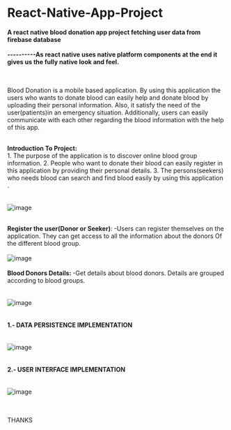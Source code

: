 # React-Native-App-Project
<B>A react native blood donation app project fetching user data from firebase database
<BR>
 <br>
----------As react native uses native platform components at the end  it gives us the fully native look and feel.</B>
  
  
<BR>
<BR>
Blood Donation is a mobile based application. By using this application the users who wants to donate blood can easily help and donate blood by uploading their personal information. Also, it satisfy the need of the user(patients)in an emergency situation. Additionally, users can easily communicate with each other regarding the blood information with the help of this app.
<BR>
<BR>

  <B> Introduction To Project: </B>
  <BR>
                           1. The purpose of the application is to discover online blood group information.
                           2. People who want to donate their blood can easily register in this application by providing their personal details.
                           3. The persons(seekers) who needs blood can search and find blood easily by using this application .
<BR>    
<BR>
![image](https://user-images.githubusercontent.com/103975775/173385030-5ef9ba42-63e2-4b2d-937d-a13ad52227c0.png)
<BR>
<BR>
  
  <B>Register the user(Donor or Seeker)</B>:  -Users can register themselves on the application. They can get access to all the information about                                                                     the donors Of the different blood group.
<BR>
<BR>
![image](https://user-images.githubusercontent.com/103975775/173385561-8f9bf495-91ae-4537-89d0-af902eb16152.png)
<BR>
<BR> 
  <B>Blood Donors Details: </B> -Get details about blood donors. Details are grouped according to blood groups.
<BR>
<BR>
<BR>
  ![image](https://user-images.githubusercontent.com/103975775/173386084-b47dd82a-660c-47d5-b513-d6fe0ed44f4b.png)
<BR>
<BR>
<BR>
  <B>1.- DATA PERSISTENCE IMPLEMENTATION </B>
<BR>
<BR>
<BR>
 ![image](https://user-images.githubusercontent.com/103975775/173386369-2064388c-be7b-444b-8055-516e1dfcb0e7.png)
 <BR>
 <BR>
<BR>
  <B>2.- USER INTERFACE IMPLEMENTATION </B>
 <BR>
 <BR>
<BR>
  ![image](https://user-images.githubusercontent.com/103975775/173389032-5d3de6c2-6bb7-4c20-b497-8239a8c14960.png)
 <BR>
<BR>
 <BR>
   

THANKS
